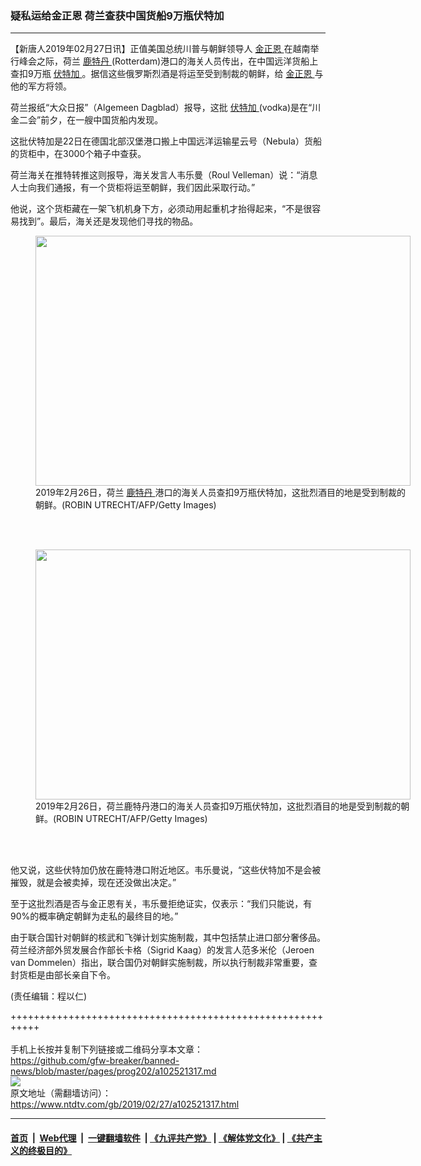 ### 疑私运给金正恩 荷兰查获中国货船9万瓶伏特加
------------------------

<div class="post_content">
 <p>
  【新唐人2019年02月27日讯】正值美国总统川普与朝鲜领导人
  <a href="https://www.ntdtv.com/gb/金正恩.htm">
   金正恩
  </a>
  在越南举行峰会之际，荷兰
  <a href="https://www.ntdtv.com/gb/鹿特丹.htm">
   鹿特丹
  </a>
  (Rotterdam)港口的海关人员传出，在中国远洋货船上查扣9万瓶
  <a href="https://www.ntdtv.com/gb/伏特加.htm">
   伏特加
  </a>
  。据信这些俄罗斯烈酒是将运至受到制裁的朝鲜，给
  <a href="https://www.ntdtv.com/gb/金正恩.htm">
   金正恩
  </a>
  与他的军方将领。
 </p>
 <p>
  荷兰报纸“大众日报”（Algemeen Dagblad）报导，这批
  <a href="https://www.ntdtv.com/gb/伏特加.htm">
   伏特加
  </a>
  (vodka)是在“川金二会”前夕，在一艘中国货船内发现。
 </p>
 <p>
  这批伏特加是22日在德国北部汉堡港口搬上中国远洋运输星云号（Nebula）货船的货柜中，在3000个箱子中查获。
 </p>
 <p>
  荷兰海关在推特转推这则报导，海关发言人韦乐曼（Roul Velleman）说：“消息人士向我们通报，有一个货柜将运至朝鲜，我们因此采取行动。”
 </p>
 <p>
  他说，这个货柜藏在一架飞机机身下方，必须动用起重机才抬得起来，“不是很容易找到”。最后，海关还是发现他们寻找的物品。
 </p>
 <figure class="wp-caption alignnone" id="attachment_102521328" style="width: 600px">
  <img alt="" class="size-medium wp-image-102521328" height="400" src="https://www.ntdtv.com/assets/uploads/2019/02/GettyImages-1127499903-600x400.jpg" width="600">
   <br/><figcaption class="wp-caption-text">
    2019年2月26日，荷兰
    <a href="https://www.ntdtv.com/gb/鹿特丹.htm">
     鹿特丹
    </a>
    港口的海关人员查扣9万瓶伏特加，这批烈酒目的地是受到制裁的朝鲜。(ROBIN UTRECHT/AFP/Getty Images)
   </figcaption><br/>
  </img>
 </figure><br/>
 <figure class="wp-caption alignnone" id="attachment_102521326" style="width: 600px">
  <img alt="" class="size-medium wp-image-102521326" height="400" src="https://www.ntdtv.com/assets/uploads/2019/02/GettyImages-1127499864-600x400.jpg" width="600">
   <br/><figcaption class="wp-caption-text">
    2019年2月26日，荷兰鹿特丹港口的海关人员查扣9万瓶伏特加，这批烈酒目的地是受到制裁的朝鲜。(ROBIN UTRECHT/AFP/Getty Images)
   </figcaption><br/>
  </img>
 </figure><br/>
 <p>
  他又说，这些伏特加仍放在鹿特港口附近地区。韦乐曼说，“这些伏特加不是会被摧毁，就是会被卖掉，现在还没做出决定。”
 </p>
 <p>
  至于这批烈酒是否与金正恩有关，韦乐曼拒绝证实，仅表示：“我们只能说，有90%的概率确定朝鲜为走私的最终目的地。”
 </p>
 <p>
  由于联合国针对朝鲜的核武和飞弹计划实施制裁，其中包括禁止进口部分奢侈品。荷兰经济部外贸发展合作部长卡格（Sigrid Kaag）的发言人范多米伦（Jeroen van Dommelen）指出，联合国仍对朝鲜实施制裁，所以执行制裁非常重要，查封货柜是由部长亲自下令。
 </p>
 <p>
  (责任编辑：程以仁)
 </p>
 <div class="single_ad">
 </div>
</div>

+++++++++++++++++++++++++++++++++++++++++++++++++++++++++++<br/><br/>
手机上长按并复制下列链接或二维码分享本文章：<br/>
https://github.com/gfw-breaker/banned-news/blob/master/pages/prog202/a102521317.md <br/>
<a href='https://github.com/gfw-breaker/banned-news/blob/master/pages/prog202/a102521317.md'><img src='https://github.com/gfw-breaker/banned-news/blob/master/pages/prog202/a102521317.md.png'/></a> <br/>
原文地址（需翻墙访问）：https://www.ntdtv.com/gb/2019/02/27/a102521317.html


------------------------
#### [首页](https://github.com/gfw-breaker/banned-news/blob/master/README.md) &nbsp;|&nbsp; [Web代理](https://github.com/labour-camp/helloworld) &nbsp;|&nbsp; [一键翻墙软件](https://github.com/gfw-breaker/nogfw/blob/master/README.md) &nbsp;| [《九评共产党》](https://github.com/gfw-breaker/9ping.md/blob/master/README.md#九评之一评共产党是什么) | [《解体党文化》](https://github.com/gfw-breaker/jtdwh.md/blob/master/README.md) | [《共产主义的终极目的》](https://github.com/gfw-breaker/gczydzjmd.md/blob/master/README.md)

